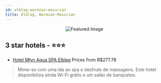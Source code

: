 ```yaml
---
id: elblag-warmian-masurian
title: Elblag, Warmian-Masurian
---
```


<center><img src="https://i.travelapi.com/hotels/17000000/16630000/16623400/16623322/66e185fc_z.jpg" alt="Featured Image" /></center>


##  3 star hotels - ⭐️⭐️⭐️

-    [Hotel Młyn Aqua SPA Elbląg](https://us.hurb.com/hotels/elblag/hotel-mlyn-aqua-spa-elblag-JNP-JP350507?cmp=18055) Prices from R$277.78
   > Mime-se com uma ida ao spa e desfrute de massagens. Este hotel disponibiliza ainda Wi-Fi grátis e um salão de banquetes.

